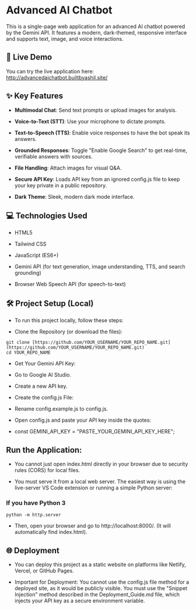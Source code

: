 # Advanced AI Chatbot

This is a single-page web application for an advanced AI chatbot powered by the Gemini API. It features a modern, dark-themed, responsive interface and supports text, image, and voice interactions.

## 🚀 Live Demo

You can try the live application here:
http://advancedaichatbot.builtbyashil.site/

## ✨ Key Features

- **Multimodal Chat**: Send text prompts or upload images for analysis.

- **Voice-to-Text (STT)**: Use your microphone to dictate prompts.

- **Text-to-Speech (TTS)**: Enable voice responses to have the bot speak its answers.

- **Grounded Responses**: Toggle "Enable Google Search" to get real-time, verifiable answers with sources.

- **File Handling**: Attach images for visual Q&A.

- **Secure API Key**: Loads API key from an ignored config.js file to keep your key private in a public repository.

- **Dark Theme**: Sleek, modern dark mode interface.

## 💻 Technologies Used

- HTML5

- Tailwind CSS

- JavaScript (ES6+)

- Gemini API (for text generation, image understanding, TTS, and search grounding)

- Browser Web Speech API (for speech-to-text)

## 🛠️ Project Setup (Local)

- To run this project locally, follow these steps:

- Clone the Repository (or download the files):

```
git clone [https://github.com/YOUR_USERNAME/YOUR_REPO_NAME.git](https://github.com/YOUR_USERNAME/YOUR_REPO_NAME.git)
cd YOUR_REPO_NAME
```

- Get Your Gemini API Key:

- Go to Google AI Studio.

- Create a new API key.

- Create the config.js File:

- Rename config.example.js to config.js.

- Open config.js and paste your API key inside the quotes:

- const GEMINI_API_KEY = "PASTE_YOUR_GEMINI_API_KEY_HERE";


## Run the Application:

- You cannot just open index.html directly in your browser due to security rules (CORS) for local files.

- You must serve it from a local web server. The easiest way is using the live-server VS Code extension or running a simple Python server:

### If you have Python 3
```python -m http.server```

- Then, open your browser and go to http://localhost:8000/. (It will automatically find index.html).

## 🌐 Deployment

- You can deploy this project as a static website on platforms like Netlify, Vercel, or GitHub Pages.

- Important for Deployment: You cannot use the config.js file method for a deployed site, as it would be publicly visible. You must use the "Snippet Injection" method described in the Deployment_Guide.md file, which injects your API key as a secure environment variable.
